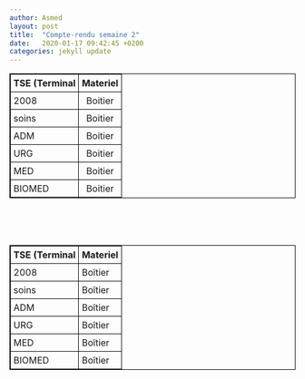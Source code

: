 ```yaml
---
author: Asmed
layout: post
title:  "Compte-rendu semaine 2"
date:   2020-01-17 09:42:45 +0200
categories: jekyll update
---
```



| TSE (Terminal    | Materiel        | 
| :--------------- |:---------------:|
| 2008             | Boitier         | 
| soins            | Boitier         | 
| ADM              | Boitier         |    
| URG              | Boitier         |  
| MED              | Boitier         |
| BIOMED           | Boitier         |


<br/>
<br/>
<br/>


<style>
table, th, td {
  border: 1px solid black;
  border-collapse: collapse;
}
th, td {
  text-align: left;
  padding: 5px;
}
</style>

<body>


<table style="width:100%">
  <tr>
    <th>TSE (Terminal </th>
    <th>Materiel</th>
  </tr>
  <tr>
    <td>2008</td>
    <td>Boîtier</td>
  </tr>
  <tr>
    <td>soins</td>
    <td>Boîtier</td>
  </tr>
  <tr>
    <td>ADM</td>
    <td>Boîtier</td>
  </tr>
  <tr>
    <td>URG</td>
    <td>Boîtier</td>
  </tr>
  <tr>
    <td>MED</td>
    <td>Boîtier</td>
  </tr>
  <tr>
    <td>BIOMED</td>
    <td>Boîtier</td>
  </tr>
</table>
